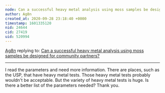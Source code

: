 ```yaml
---
node: Can a successful heavy metal analysis using moss samples be designed for community partners?
author: Ag8n
created_at: 2020-09-28 23:18:40 +0000
timestamp: 1601335120
nid: 24644
cid: 27419
uid: 520994
---
```




[Ag8n](../profile/Ag8n) replying to: [Can a successful heavy metal analysis using moss samples be designed for community partners?](../notes/stevie/09-24-2020/can-a-successful-heavy-metal-analysis-using-moss-samples-be-designed-for-community-partners)

----
I read the parameters and need more information.  There are places, such as the USP, that have heavy metal tests.  Those heavy metal tests probably wouldn't be acceptable.  But the variety of heavy 
metal tests is huge.  Is there a better list of the parameters needed? Thank you.